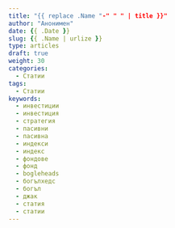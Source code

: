 ```yaml
---
title: "{{ replace .Name "-" " " | title }}"
author: "Анонимен"
date: {{ .Date }}
slug: {{ .Name | urlize }}
type: articles
draft: true
weight: 30
categories:
  - Статии
tags:
  - Статии
keywords:
  - инвестиции
  - инвестиция
  - стратегия
  - пасивни
  - пасивна
  - индекси
  - индекс
  - фондове
  - фонд
  - bogleheads
  - богълхедс
  - богъл
  - джак
  - статия
  - статии
---
```

